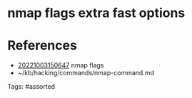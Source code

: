 # nmap flags extra fast options

# References
- [20221003150647](/zet/20221003150647/) nmap flags
- ~/kb/hacking/commands/nmap-command.md

Tags:
    #assorted

